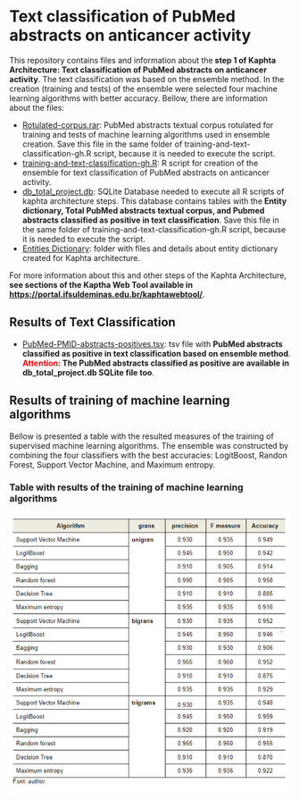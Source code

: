 <h1> Text classification of PubMed abstracts on anticancer activity </h1>
<p>This repository contains files and information about the<strong> step 1 of Kaphta Architecture: Text classification of PubMed abstracts on anticancer activity</strong>. The text classification was based on the ensemble method. In the creation (training and tests) of the ensemble were selected four machine learning algorithms with better accuracy.  Bellow, there are information about the files:</p>
<ul>
  <li><a href='https://github.com/ramongsilva/Text-classification-of-pubmed-abstracts-about-polyphenols-anticancer-activity/blob/main/Rotulated-corpus.rar'>Rotulated-corpus.rar</a>: PubMed abstracts textual corpus rotulated for training and tests of machine learning algorithms used in ensemble creation. Save this file in the same folder of training-and-text-classification-gh.R script, because it is needed to execute the script.</li>
  <li><a href='https://github.com/ramongsilva/Text-classification-of-pubmed-abstracts-about-polyphenols-anticancer-activity/blob/main/training-and-text-classification-gh.R'>training-and-text-classification-gh.R</a>: R script for creation of the ensemble for text classification of PubMed abstracts on anticancer activity.</li>  
      <li><a href='https://drive.google.com/file/d/1lQRdff2YpagowcLcdVSF5z2AO5tdwOIS/view?usp=sharing' target='_blank'>db_total_project.db</a>:  SQLite Database needed to execute all R scripts of kaphta architecture steps. This database contains tables with the<strong> Entity dictionary, Total PubMed abstracts textual corpus, and Pubmed abstracts classified as positive in text classification</strong>. Save this file in the same folder of training-and-text-classification-gh.R script, because it is needed to execute the script.</li>
    <li><a href='https://github.com/ramongsilva/Text-classification-of-pubmed-abstracts-about-polyphenols-anticancer-activity/tree/main/Entities-dictionary'>Entities Dictionary</a>: folder with files and details about entity dictionary created for Kaphta architecture.</li>
    </ul>    
    <p>For more information about this and other steps of the Kaphta Architecture, <strong>see sections of the Kaptha Web Tool available in <a href="https://portal.ifsuldeminas.edu.br/kaphtawebtool/" target="_blank">https://portal.ifsuldeminas.edu.br/kaphtawebtool/</a></strong>.</p>
    
<h2>Results of Text Classification</h2>
<ul>
      <li><a href='https://github.com/ramongsilva/Text-classification-of-pubmed-abstracts-about-polyphenols-anticancer-activity/blob/main/PubMed-PMID-abstracts-positives.tsv'>PubMed-PMID-abstracts-positives.tsv</a>: tsv file with <strong>PubMed abstracts classified as positive in text classification based on ensemble method</strong>. <strong><span style="color:red">Attention:</span> The PubMed abstracts classified as positive are available in db_total_project.db SQLite file too</strong>.</li>  
  </ul>
    <h2>Results of training of machine learning algorithms</h2>
  <p>Bellow is presented a table with the resulted measures of the training of supervised machine learning algorithms. The ensemble was constructed by combining the four classifiers with the best accuracies: LogitBoost, Randon Forest, Support Vector Machine, and Maximum entropy. </p>
  <h3><strong>Table with results of the training of machine learning algorithms</h3>
    <img src='images/Table_with_results_training.jpg' style="display:block; margin: 0 auto;">
  
  


